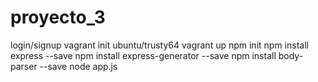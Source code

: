 # proyecto_3
login/signup
vagrant init ubuntu/trusty64
vagrant up
npm init
npm install express --save
npm install express-generator --save
npm install body-parser --save
node app.js
